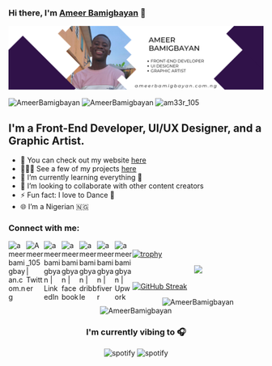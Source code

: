 ### Hi there, I'm [Ameer Bamigbayan][website] 👋  
                 
                 
<p align="center"> <img src="https://github.com/AmeerBamigbayan/AmeerBamigbayan/blob/main/LinkedIn%20Banner.png" /> </p>
 
<p align="left"> <img src="https://komarev.com/ghpvc/?username=AmeerBamigbayan&label=Profile%20views&color=0e75b6&style=flat" alt="AmeerBamigbayan" /> 
 <img
src="https://img.shields.io/github/followers/AmeerBamigbayan?style=social" alt="AmeerBamigbayan" />
<img
src="https://img.shields.io/twitter/follow/am33r_105?label=Follow%20me&style=social" alt="am33r_105" /> </p>
 

## I'm a Front-End Developer, UI/UX Designer, and a Graphic Artist.
    
- 🔭 You can check out my website [here](https://ameerbamigbayan.com.ng/)
- 👨🏾‍💻 See a few of my projects [here](https://www.linkedin.com/in/ameerbamigbayan)
- 🌱 I’m currently learning everything 🤣 
- 👯 I’m looking to collaborate with other content creators
- ⚡ Fun fact: I love to Dance 🕺
- 🌐 I’m a Nigerian 🇳🇬

### Connect with me:

[<img align="left" alt="ameerbamigbayan.com.ng" width="35px" src="https://img.icons8.com/bubbles/50/000000/globe.png" />][website]
[<img align="left" alt="Ameer_105 | Twitter" width="35px" src="https://img.icons8.com/bubbles/50/000000/twitter.png" />][twitter]
[<img align="left" alt="ameerbamigbyan | LinkedIn" width="35px" src="https://img.icons8.com/bubbles/50/000000/linkedin.png" />][linkedin]
[<img align="left" alt="ameerbamigbyan | facebook" width="35px" src="https://img.icons8.com/bubbles/50/000000/facebook-new.png"  />][facebook]
[<img align="left" alt="ameerbamigbyan | dribble" width="35px" src="https://img.icons8.com/bubbles/50/000000/dribbble.png" />][dribbble]
[<img align="left" alt="ameerbamigbyan | fiverr" width="35px" src="https://img.icons8.com/bubbles/50/000000/fiverr.png" />][fiverr]
[<img align="left" alt="ameerbamigbyan | Upwork" width="35px" src="https://cdn.jsdelivr.net/npm/simple-icons@v3/icons/upwork.svg" />][upwork]
<br /> 
 [![trophy](https://github-profile-trophy.vercel.app/?username=AmeerBamigbayan&theme=onedark)](https://github.com/ryo-ma/github-profile-trophy)
<p align="center"> <img src=https://github.com/AmeerBamigbayan/AmeerBamigbayan/blob/main/source.gif /> </p>

   

[![GitHub Streak](https://github-readme-streak-stats.herokuapp.com/?user=AmeerBamigbayan&theme=dark)](https://git.io/streak-stats)
<p align="center" height='130px'> <img src="https://github-readme-stats.vercel.app/api?username=AmeerBamigbayan&show_icons=true&hide_title=true&include_all_commits=true&line_height=21&bg_color=0,ffb400,ffb400,F6C03D,F4DDA6&count_private=true&theme=graywhite" alt="AmeerBamigbayan"/> <img src="https://github-readme-stats.vercel.app/api/top-langs/?username=AmeerBamigbayan&layout=compact&show_icons=true&bg_color=0,EFE4CA,F4DDA6,F6C03D&theme=graywhite&hide_title=true" alt="AmeerBamigbayan"/> </p>

<h3 align="center">I'm currently vibing to 🎧</h3>
<p align="center"> <img src="https://spotify-github-profile.vercel.app/api/view?uid=dfnf3b6pfm5cxs5ix9nfyrtep&cover_image=true&theme=default&bar_color_cover=false" alt="spotify" height="320px"/> <img src="https://spotify-recently-played-readme.vercel.app/api?user=dfnf3b6pfm5cxs5ix9nfyrtep" alt="spotify" height="320px"/></p>



[website]: https://ameerbamigbayan.com.ng/
[twitter]: https://www.twitter.com/am33r_105/
[linkedin]: https://www.linkedin.com/in/ameerbamigbayan
[dribbble]: https://dribbble.com/AmeerBamigbayan
[fiverr]: https://www.fiverr.com/ameerdamilola?public_mode=true
[upwork]: https://www.upwork.com/freelancers/~018e4a266da3c6f995
[facebook]: https://www.facebook.com/ameer.bamigbayan.1/ 
